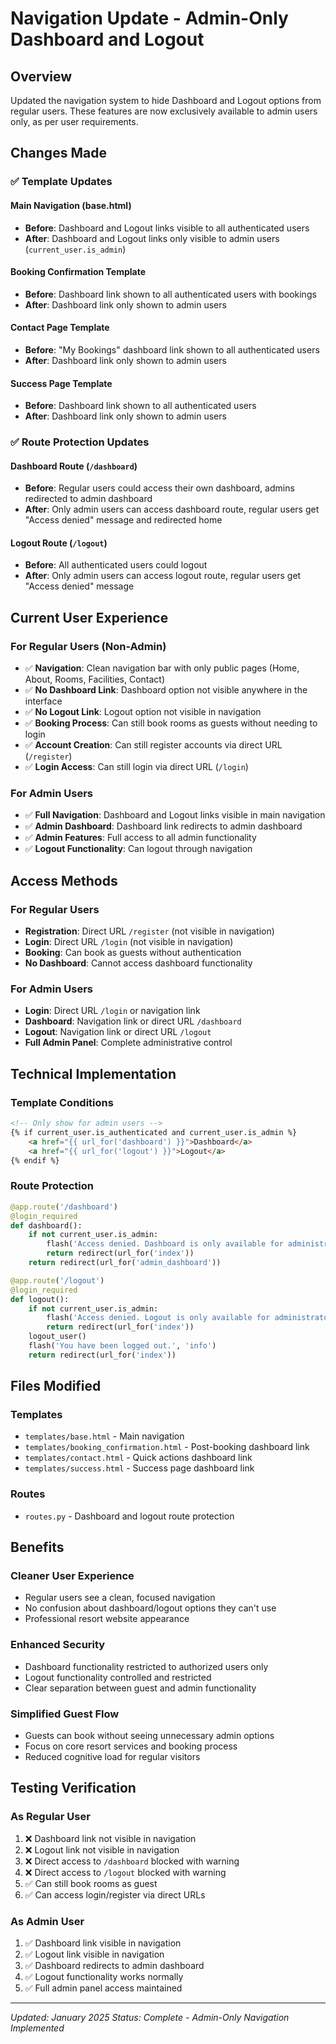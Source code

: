 # Navigation Update - Admin-Only Dashboard and Logout

## Overview
Updated the navigation system to hide Dashboard and Logout options from regular users. These features are now exclusively available to admin users only, as per user requirements.

## Changes Made

### ✅ **Template Updates**

#### **Main Navigation (base.html)**
- **Before**: Dashboard and Logout links visible to all authenticated users
- **After**: Dashboard and Logout links only visible to admin users (`current_user.is_admin`)

#### **Booking Confirmation Template**
- **Before**: Dashboard link shown to all authenticated users with bookings
- **After**: Dashboard link only shown to admin users

#### **Contact Page Template**
- **Before**: "My Bookings" dashboard link shown to all authenticated users
- **After**: Dashboard link only shown to admin users

#### **Success Page Template**
- **Before**: Dashboard link shown to all authenticated users
- **After**: Dashboard link only shown to admin users

### ✅ **Route Protection Updates**

#### **Dashboard Route (`/dashboard`)**
- **Before**: Regular users could access their own dashboard, admins redirected to admin dashboard
- **After**: Only admin users can access dashboard route, regular users get "Access denied" message and redirected home

#### **Logout Route (`/logout`)**
- **Before**: All authenticated users could logout
- **After**: Only admin users can access logout route, regular users get "Access denied" message

## Current User Experience

### **For Regular Users (Non-Admin)**
- ✅ **Navigation**: Clean navigation bar with only public pages (Home, About, Rooms, Facilities, Contact)
- ✅ **No Dashboard Link**: Dashboard option not visible anywhere in the interface
- ✅ **No Logout Link**: Logout option not visible in navigation
- ✅ **Booking Process**: Can still book rooms as guests without needing to login
- ✅ **Account Creation**: Can still register accounts via direct URL (`/register`)
- ✅ **Login Access**: Can still login via direct URL (`/login`)

### **For Admin Users**
- ✅ **Full Navigation**: Dashboard and Logout links visible in main navigation
- ✅ **Admin Dashboard**: Dashboard link redirects to admin dashboard
- ✅ **Admin Features**: Full access to all admin functionality
- ✅ **Logout Functionality**: Can logout through navigation

## Access Methods

### **For Regular Users**
- **Registration**: Direct URL `/register` (not visible in navigation)
- **Login**: Direct URL `/login` (not visible in navigation)
- **Booking**: Can book as guests without authentication
- **No Dashboard**: Cannot access dashboard functionality

### **For Admin Users**
- **Login**: Direct URL `/login` or navigation link
- **Dashboard**: Navigation link or direct URL `/dashboard`
- **Logout**: Navigation link or direct URL `/logout`
- **Full Admin Panel**: Complete administrative control

## Technical Implementation

### **Template Conditions**
```html
<!-- Only show for admin users -->
{% if current_user.is_authenticated and current_user.is_admin %}
    <a href="{{ url_for('dashboard') }}">Dashboard</a>
    <a href="{{ url_for('logout') }}">Logout</a>
{% endif %}
```

### **Route Protection**
```python
@app.route('/dashboard')
@login_required
def dashboard():
    if not current_user.is_admin:
        flash('Access denied. Dashboard is only available for administrators.', 'warning')
        return redirect(url_for('index'))
    return redirect(url_for('admin_dashboard'))

@app.route('/logout')
@login_required
def logout():
    if not current_user.is_admin:
        flash('Access denied. Logout is only available for administrators.', 'warning')
        return redirect(url_for('index'))
    logout_user()
    flash('You have been logged out.', 'info')
    return redirect(url_for('index'))
```

## Files Modified

### **Templates**
- `templates/base.html` - Main navigation
- `templates/booking_confirmation.html` - Post-booking dashboard link
- `templates/contact.html` - Quick actions dashboard link
- `templates/success.html` - Success page dashboard link

### **Routes**
- `routes.py` - Dashboard and logout route protection

## Benefits

### **Cleaner User Experience**
- Regular users see a clean, focused navigation
- No confusion about dashboard/logout options they can't use
- Professional resort website appearance

### **Enhanced Security**
- Dashboard functionality restricted to authorized users only
- Logout functionality controlled and restricted
- Clear separation between guest and admin functionality

### **Simplified Guest Flow**
- Guests can book without seeing unnecessary admin options
- Focus on core resort services and booking process
- Reduced cognitive load for regular visitors

## Testing Verification

### **As Regular User**
1. ❌ Dashboard link not visible in navigation
2. ❌ Logout link not visible in navigation
3. ❌ Direct access to `/dashboard` blocked with warning
4. ❌ Direct access to `/logout` blocked with warning
5. ✅ Can still book rooms as guest
6. ✅ Can access login/register via direct URLs

### **As Admin User**
1. ✅ Dashboard link visible in navigation
2. ✅ Logout link visible in navigation
3. ✅ Dashboard redirects to admin dashboard
4. ✅ Logout functionality works normally
5. ✅ Full admin panel access maintained

---
*Updated: January 2025*
*Status: Complete - Admin-Only Navigation Implemented* 